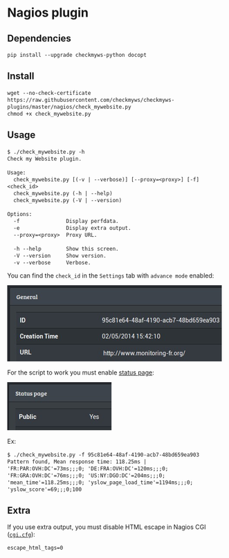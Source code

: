 # Nagios plugin

## Dependencies

    pip install --upgrade checkmyws-python docopt

## Install
```
wget --no-check-certificate https://raw.githubusercontent.com/checkmyws/checkmyws-plugins/master/nagios/check_mywebsite.py
chmod +x check_mywebsite.py
```

## Usage

```
$ ./check_mywebsite.py -h
Check my Website plugin.

Usage:
  check_mywebsite.py [(-v | --verbose)] [--proxy=<proxy>] [-f] <check_id>
  check_mywebsite.py (-h | --help)
  check_mywebsite.py (-V | --version)

Options:
  -f               Display perfdata.
  -e               Display extra output.
  --proxy=<proxy>  Proxy URL.
  
  -h --help        Show this screen.
  -V --version     Show version.
  -v --verbose     Verbose.
```

You can find the `check_id` in the `Settings` tab with `advance mode` enabled:

![](../doc/check_id.jpg)


For the script to work you must enable [status page](http://wooster.checkmy.ws/2014/05/checkmyws-status-page/):

![](../doc/status_page.jpg)

Ex:

    $ ./check_mywebsite.py -f 95c81e64-48af-4190-acb7-48bd659ea903
    Pattern found, Mean response time: 118.25ms | 'FR:PAR:OVH:DC'=73ms;;;0; 'DE:FRA:OVH:DC'=120ms;;;0; 'FR:GRA:OVH:DC'=76ms;;;0; 'US:NY:DGO:DC'=204ms;;;0; 'mean_time'=118.25ms;;;0; 'yslow_page_load_time'=1194ms;;;0; 'yslow_score'=69;;;0;100

## Extra

If you use extra output, you must disable HTML escape in Nagios CGI ([`cgi.cfg`](http://nagios.sourceforge.net/docs/3_0/configcgi.html)):

    escape_html_tags=0

